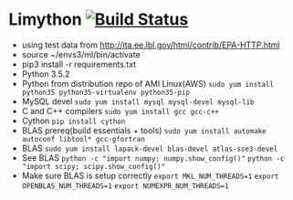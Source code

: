 # Limython [![Build Status](https://travis-ci.org/jansyk13/limython.svg?branch=master)](https://travis-ci.org/jansyk13/limython)
* using test data from http://ita.ee.lbl.gov/html/contrib/EPA-HTTP.html
* source ~/envs3/ml/bin/activate
* pip3 install -r requirements.txt
* Python 3.5.2
* Python from distribution repo of AMI Linux(AWS) `sudo yum install python35 python35-virtualenv python35-pip`
* MySQL devel `sudo yum install mysql mysql-devel mysql-lib`
* C and C++ compilers `sudo yum install gcc gcc-c++`
* Cython `pip install cython`
* BLAS prereq(build essentials + tools) `sudo yum install automake autoconf libtool* gcc-gfortran`
* BLAS `sudo yum install lapack-devel blas-devel atlas-sse3-devel`
* See BLAS `python -c "import numpy; numpy.show_config()"` `python -c "import scipy; scipy.show_config()"`
* Make sure BLAS is setup correctly `export MKL_NUM_THREADS=1` `export OPENBLAS_NUM_THREADS=1` `export NUMEXPR_NUM_THREADS=1`
